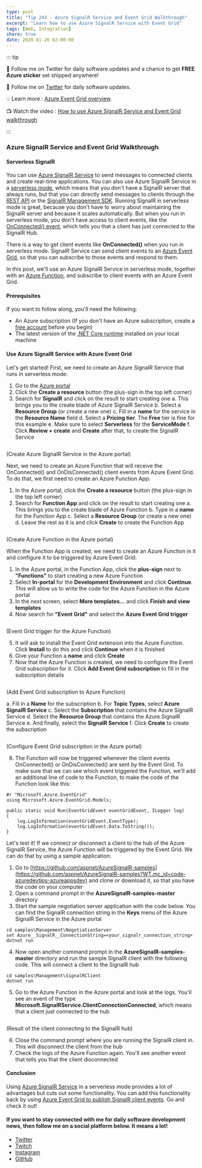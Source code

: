 ```yaml
---
type: post
title: "Tip 243 - Azure SignalR Service and Event Grid Walkthrough"
excerpt: "Learn how to use Azure SignalR Service with Event Grid"
tags: [Web, Integration]
share: true
date: 2020-01-26 02:00:00
---
```


::: tip 

:unicorn: Follow me on Twitter for daily software updates and a chance to get **FREE Azure sticker** set shipped anywhere!

:unicorn: Follow me on [Twitter](https://twitter.com/intent/follow?screen_name=mbcrump) for daily software updates.

:bulb: Learn more : [Azure Event Grid overview](https://docs.microsoft.com/azure/event-grid/overview?WT.mc_id=docs-azuredevtips-azureappsdev). 

:tv: Watch the video : [How to use Azure SignalR Service and Event Grid walkthrough](https://www.youtube.com/watch?v=VTVqV0hZ1EQ&list=PLLasX02E8BPCNCK8Thcxu-Y-XcBUbhFWC&index=4&t=0s?WT.mc_id=youtube-azuredevtips-azureappsdev)

:::

### Azure SignalR Service and Event Grid Walkthrough

#### Serverless SignalR

You can use [Azure SignalR Service](https://docs.microsoft.com/azure/azure-signalr/signalr-overview?WT.mc_id=docs-azuredevtips-azureappsdev) to send messages to connected clients and create real-time applications. You can also use Azure SignalR Service in a [serverless mode](https://docs.microsoft.com/azure/azure-signalr/signalr-quickstart-azure-functions-javascript?WT.mc_id=docs-azuredevtips-azureappsdev), which means that you don't have a SignalR server that always runs, but that you can directly send messages to clients through the [REST API](https://docs.microsoft.com/azure/azure-signalr/signalr-quickstart-rest-api?WT.mc_id=docs-azuredevtips-azureappsdev) or the [SignalR Management SDK](https://www.nuget.org/packages/Microsoft.Azure.SignalR.Management/?WT.mc_id=docs-azuredevtips-azureappsdev). Running SignalR in serverless mode is great, because you don't have to worry about maintaining the SignalR server and because it scales automatically. But when you run in serverless mode, you don't have access to client events, like the [OnConnected() event](https://docs.microsoft.com/previous-versions/aspnet/jj890472(v%3Dvs.118)?WT.mc_id=docs-azuredevtips-azureappsdev), which tells you that a client has just connected to the SignalR Hub. 

There is a way to get client events like **OnConnected()** when you run in serverless mode. SignalR Service can send client events to an [Azure Event Grid](https://azure.microsoft.com/services/event-grid/?WT.mc_id=azure-azuredevtips-azureappsdev), so that you can subscribe to those events and respond to them.

In this post, we'll use an Azure SignalR Service in serverless mode, together with an [Azure Function](https://azure.microsoft.com/services/functions/?WT.mc_id=azure-azuredevtips-azureappsdev), and subscribe to client events with an Azure Event Grid.

#### Prerequisites

If you want to follow along, you'll need the following:
* An Azure subscription (If you don't have an Azure subscription, create a [free account](https://azure.microsoft.com/free/?WT.mc_id=azure-azuredevtips-azureappsdev) before you begin)
* The latest version of the [.NET Core runtime](https://dotnet.microsoft.com/download?WT.mc_id=microsoft-azuredevtips-azureappsdev) installed on your local machine

#### Use Azure SignalR Service with Azure Event Grid

Let's get started! First, we need to create an Azure SignalR Service that runs in serverless mode:

1. Go to the [Azure portal](https://portal.azure.com/?WT.mc_id=azure-azuredevtips-azureappsdev)
2. Click the **Create a resource** button (the plus-sign in the top left corner)
3. Search for **SignalR** and click on the result to start creating one
   a. This brings you to the create blade of Azure SignalR Service
   b. Select a **Resource Group** (or create a new one)
   c. Fill in a **name** for the service in the **Resource Name** field
   d. Select a **Pricing tier**. The **Free** tier is fine for this example
   e. Make sure to select **Serverless** for the **ServiceMode**
   f. Click **Review + create** and **Create** after that, to create the SignalR Service 

<img :src="$withBase('/files/40createsignalr.png')">

(Create Azure SignalR Service in the Azure portal)

Next, we need to create an Azure Function that will receive the OnConnected() and OnDisConnected() client events from Azure Event Grid. To do that, we first need to create an Azure Function App:
1. In the Azure portal, click the **Create a resource** button (the plus-sign in the top left corner)
2. Search for **Function App** and click on the result to start creating one
   a. This brings you to the create blade of Azure Function
   b. Type in a **name** for the Function App
   c. Select a **Resource Group** (or create a new one)
   d. Leave the rest as it is and click **Create** to create the Function App

<img :src="$withBase('/files/40createfunctionapp.png')">

(Create Azure Function in the Azure portal)   

When the Function App is created, we need to create an Azure Function in it and configure it to be triggered by Azure Event Grid:
1. In the Azure portal, in the Function App, click the **plus-sign** next to **"Functions"** to start creating a new Azure Function
2. Select **In-portal** for the **Development Environment** and click **Continue**. This will allow us to write the code for the Azure Function in the Azure portal
3. In the next screen, select **More templates...** and click **Finish and view templates**
4. Now search for **"Event Grid"** and select the **Azure Event Grid trigger**

<img :src="$withBase('/files/40eventtrigger.png')">

(Event Grid trigger for the Azure Function)  

5. It will ask to install the Event Grid extension into the Azure Function. Click **Install** to do this and click **Continue** when it is finished
6. Give your Function a **name** and click **Create**
7. Now that the Azure Function is created, we need to configure the Event Grid subscription for it. Click **Add Event Grid subscription** to fill in the subscription details

<img :src="$withBase('/files/40addeventgridsubscription.png')">

(Add Event Grid subscription to Azure Function)

   a. Fill in a **Name** for the subscription
   b. For **Topic Types**, select **Azure SignalR Service**
   c. Select the **Subscription** that contains the Azure SignalR Service
   d. Select the **Resource Group** that contains the Azure SignalR Service
   e. And finally, select the **SignalR Service** 
   f. Click **Create** to create the subscription

<img :src="$withBase('/files/40eventgridsubscription.png')">

(Configure Event Grid subscription in the Azure portal)

8. The Function will now be triggered whenever the client events OnConnected() or OnDisConnected() are sent by the Event Grid. To make sure that we can see which event triggered the Function, we'll add an additional line of code to the Function, to make the code of the Function look like this:

```
#r "Microsoft.Azure.EventGrid"
using Microsoft.Azure.EventGrid.Models;

public static void Run(EventGridEvent eventGridEvent, ILogger log)
{
    log.LogInformation(eventGridEvent.EventType);
    log.LogInformation(eventGridEvent.Data.ToString());
}
```

Let's test it! If we connect or disconnect a client to the hub of the Azure SignalR Service, the Azure Function will be triggered by the Event Grid. We can do that by using a sample application:
1. Go to [https://github.com/aspnet/AzureSignalR-samples](https://github.com/aspnet/AzureSignalR-samples?WT.mc_id=code-azuredevtips-azureappsdev) and clone or download it, so that you have the code on your computer
2. Open a command prompt in the **AzureSignalR-samples-master** directory
3. Start the sample negotiation server application with the code below. You can find the SignalR connection string in the **Keys** menu of the Azure SignalR Service in the Azure portal

```
cd samples\Management\NegotiationServer
set Azure__SignalR__ConnectionString=<your_signalr_connection_string>
dotnet run
```

4. Now open another command prompt in the **AzureSignalR-samples-master** directory and run the sample SignalR client with the following code. This will connect a client to the SignalR hub

```
cd samples\Management\SignalRClient
dotnet run
```
5. Go to the Azure Function in the Azure portal and look at the logs. You'll see an event of the type **Microsoft.SignalRService.ClientConnectionConnected**, which means that a client just connected to the hub

<img :src="$withBase('/files/40result.png')">

(Result of the client connecting to the SignalR hub)

6. Close the command prompt where you are running the SignalR client in. This will disconnect the client from the hub
7. Check the logs of the Azure Function again. You'll see another event that tells you that the client disconnected

#### Conclusion

Using [Azure SignalR Service](https://docs.microsoft.com/azure/azure-signalr/signalr-overview?WT.mc_id=docs-azuredevtips-azureappsdev) in a serverless mode provides a lot of advantages but cuts out some functionality. You can add this functionality back by using [Azure Event Grid to publish SignalR client events](https://docs.microsoft.com/azure/azure-signalr/signalr-howto-event-grid-integration?WT.mc_id=docs-azuredevtips-azureappsdev). Go and check it out!

#### If you want to stay connected with me for daily software development news, then follow me on a social platform below. It means a lot!

- [Twitter](https://twitter.com/intent/follow?screen_name=mbcrump)
- [Twitch](https://twitch.tv/mbcrump)
- [Instagram](https://instagram.com/mbcrump)
- [GitHub](https://github.com/mbcrump)